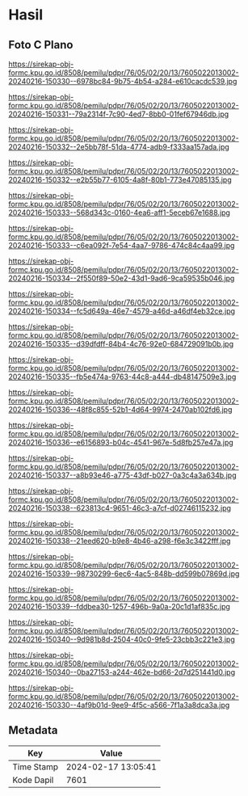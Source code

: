 # Hasil

## Foto C Plano

https://sirekap-obj-formc.kpu.go.id/8508/pemilu/pdpr/76/05/02/20/13/7605022013002-20240216-150330--6978bc84-9b75-4b54-a284-e610cacdc539.jpg

https://sirekap-obj-formc.kpu.go.id/8508/pemilu/pdpr/76/05/02/20/13/7605022013002-20240216-150331--79a2314f-7c90-4ed7-8bb0-01fef67946db.jpg

https://sirekap-obj-formc.kpu.go.id/8508/pemilu/pdpr/76/05/02/20/13/7605022013002-20240216-150332--2e5bb78f-51da-4774-adb9-f333aa157ada.jpg

https://sirekap-obj-formc.kpu.go.id/8508/pemilu/pdpr/76/05/02/20/13/7605022013002-20240216-150332--e2b55b77-6105-4a8f-80b1-773e47085135.jpg

https://sirekap-obj-formc.kpu.go.id/8508/pemilu/pdpr/76/05/02/20/13/7605022013002-20240216-150333--568d343c-0160-4ea6-aff1-5eceb67e1688.jpg

https://sirekap-obj-formc.kpu.go.id/8508/pemilu/pdpr/76/05/02/20/13/7605022013002-20240216-150333--c6ea092f-7e54-4aa7-9786-474c84c4aa99.jpg

https://sirekap-obj-formc.kpu.go.id/8508/pemilu/pdpr/76/05/02/20/13/7605022013002-20240216-150334--2f550f89-50e2-43d1-9ad6-9ca59535b046.jpg

https://sirekap-obj-formc.kpu.go.id/8508/pemilu/pdpr/76/05/02/20/13/7605022013002-20240216-150334--fc5d649a-46e7-4579-a46d-a46df4eb32ce.jpg

https://sirekap-obj-formc.kpu.go.id/8508/pemilu/pdpr/76/05/02/20/13/7605022013002-20240216-150335--d39dfdff-84b4-4c76-92e0-684729091b0b.jpg

https://sirekap-obj-formc.kpu.go.id/8508/pemilu/pdpr/76/05/02/20/13/7605022013002-20240216-150335--fb5e474a-9763-44c8-a444-db48147509e3.jpg

https://sirekap-obj-formc.kpu.go.id/8508/pemilu/pdpr/76/05/02/20/13/7605022013002-20240216-150336--48f8c855-52b1-4d64-9974-2470ab102fd6.jpg

https://sirekap-obj-formc.kpu.go.id/8508/pemilu/pdpr/76/05/02/20/13/7605022013002-20240216-150336--e6156893-b04c-4541-967e-5d8fb257e47a.jpg

https://sirekap-obj-formc.kpu.go.id/8508/pemilu/pdpr/76/05/02/20/13/7605022013002-20240216-150337--a8b93e46-a775-43df-b027-0a3c4a3a634b.jpg

https://sirekap-obj-formc.kpu.go.id/8508/pemilu/pdpr/76/05/02/20/13/7605022013002-20240216-150338--623813c4-9651-46c3-a7cf-d02746115232.jpg

https://sirekap-obj-formc.kpu.go.id/8508/pemilu/pdpr/76/05/02/20/13/7605022013002-20240216-150338--21eed620-b9e8-4b46-a298-f6e3c3422fff.jpg

https://sirekap-obj-formc.kpu.go.id/8508/pemilu/pdpr/76/05/02/20/13/7605022013002-20240216-150339--98730299-6ec6-4ac5-848b-dd599b07869d.jpg

https://sirekap-obj-formc.kpu.go.id/8508/pemilu/pdpr/76/05/02/20/13/7605022013002-20240216-150339--fddbea30-1257-496b-9a0a-20c1d1af835c.jpg

https://sirekap-obj-formc.kpu.go.id/8508/pemilu/pdpr/76/05/02/20/13/7605022013002-20240216-150340--9d981b8d-2504-40c0-9fe5-23cbb3c221e3.jpg

https://sirekap-obj-formc.kpu.go.id/8508/pemilu/pdpr/76/05/02/20/13/7605022013002-20240216-150340--0ba27153-a244-462e-bd66-2d7d251441d0.jpg

https://sirekap-obj-formc.kpu.go.id/8508/pemilu/pdpr/76/05/02/20/13/7605022013002-20240216-150330--4af9b01d-9ee9-4f5c-a566-7f1a3a8dca3a.jpg


## Metadata

| Key        | Value               |
| ---------- | ------------------- |
| Time Stamp | 2024-02-17 13:05:41 |
| Kode Dapil | 7601                |



